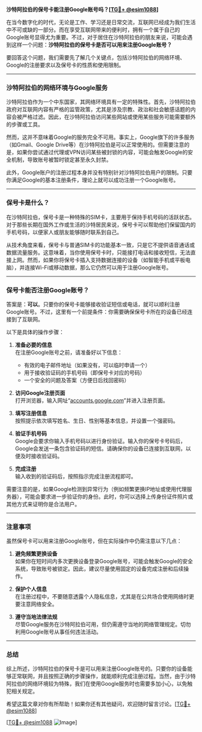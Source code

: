 **沙特阿拉伯的保号卡能注册Google账号吗？[[TG💪+ @esim1088](https://t.me/s/esim1088)]**

在当今数字化的时代，无论是工作、学习还是日常交流，互联网已经成为我们生活中不可或缺的一部分。而在享受互联网带来的便利时，拥有一个属于自己的Google账号显得尤为重要。不过，对于居住在沙特阿拉伯的朋友来说，可能会遇到这样一个问题：**沙特阿拉伯的保号卡是否可以用来注册Google账号？**

要回答这个问题，我们需要先了解几个关键点，包括沙特阿拉伯的网络环境、Google的注册要求以及保号卡的性质和使用限制。

---

### **沙特阿拉伯的网络环境与Google服务**

沙特阿拉伯作为一个中东国家，其网络环境具有一定的特殊性。首先，沙特阿拉伯政府对互联网内容有严格的监管政策，尤其是涉及宗教、政治和社会敏感话题的内容会被严格过滤。因此，在沙特阿拉伯访问某些网站或使用某些服务可能需要额外的步骤或工具。

然而，这并不意味着Google的服务完全不可用。事实上，Google旗下的许多服务（如Gmail、Google Drive等）在沙特阿拉伯是可以正常使用的。但需要注意的是，如果你尝试通过代理或VPN访问某些被封锁的内容，可能会触发Google的安全机制，导致账号被暂时锁定甚至永久封禁。

此外，Google账户的注册过程本身并没有特别针对沙特阿拉伯用户的限制。只要你满足Google的基本注册条件，理论上就可以成功注册一个Google账号。

---

### **保号卡是什么？**

在沙特阿拉伯，保号卡是一种特殊的SIM卡，主要用于保持手机号码的活跃状态。对于那些长期在国外工作或生活的沙特居民来说，保号卡可以帮助他们保留国内的手机号码，以便家人或朋友能够随时联系到自己。

从技术角度来看，保号卡与普通SIM卡的功能基本一致，只是它不提供语音通话或数据流量服务。这意味着，当你使用保号卡时，只能接打电话和接收短信，无法直接上网。然而，如果你将保号卡插入支持数据连接的设备（如智能手机或平板电脑），并连接Wi-Fi或移动数据，那么它仍然可以用于注册Google账号。

---

### **保号卡能否注册Google账号？**

答案是：**可以**。只要你的保号卡能够接收验证短信或电话，就可以顺利注册Google账号。不过，这里有一个前提条件：你需要确保保号卡所在的设备已经连接到了互联网。

以下是具体的操作步骤：

1. **准备必要的信息**  
   在注册Google账号之前，请准备好以下信息：
   - 有效的电子邮件地址（如果没有，可以临时申请一个）
   - 用于接收验证码的手机号码（即保号卡对应的号码）
   - 一个安全的问题及答案（方便日后找回密码）

2. **访问Google注册页面**  
   打开浏览器，输入网址“[accounts.google.com](http://accounts.google.com)”并进入注册页面。

3. **填写注册信息**  
   按照提示依次填写姓名、生日、性别等基本信息，并设置一个强密码。

4. **验证手机号码**  
   Google会要求你输入手机号码以进行身份验证。输入你的保号卡号码后，Google会发送一条包含验证码的短信。请确保你的设备已连接到互联网，以便及时接收验证码。

5. **完成注册**  
   输入收到的验证码后，按照指示完成注册流程即可。

需要注意的是，如果Google检测到异常行为（例如频繁更换IP地址或使用代理服务器），可能会要求进一步验证你的身份。此时，你可以选择上传身份证件照片或其他方式来证明你是合法用户。

---

### **注意事项**

虽然保号卡可以用来注册Google账号，但在实际操作中仍需注意以下几点：

1. **避免频繁更换设备**  
   如果你在短时间内多次更换设备登录Google账号，可能会触发Google的安全系统，导致账号被锁定。因此，建议尽量使用固定的设备完成注册和后续操作。

2. **保护个人信息**  
   在注册过程中，不要随意透露个人隐私信息，尤其是在公共场合使用网络时更要注意网络安全。

3. **遵守当地法律法规**  
   尽管Google服务在沙特阿拉伯可用，但仍需遵守当地的网络管理规定。切勿利用Google账号从事任何违法活动。

---

### **总结**

综上所述，沙特阿拉伯的保号卡是可以用来注册Google账号的。只要你的设备能够正常联网，并且按照正确的步骤操作，就能顺利完成注册过程。当然，由于沙特阿拉伯的网络环境较为特殊，我们在使用Google服务时也需要多加小心，以免触犯相关规定。

希望这篇文章对你有所帮助！如果你还有其他疑问，欢迎随时留言讨论。[[TG💪+ @esim1088](https://t.me/s/esim1088)]

[[TG💪+ @esim1088](https://t.me/s/esim1088) ![Image](https://i.postimg.cc/4NQfJmqS/Snipaste-2025-05-13-00-14-12.png)]